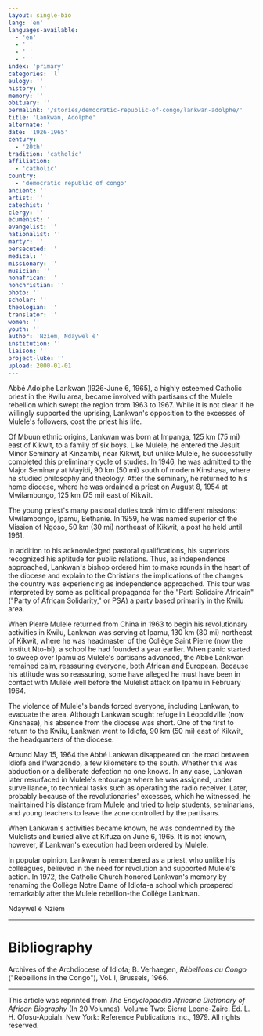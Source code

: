 ```yaml
---
layout: single-bio
lang: 'en'
languages-available:
  - 'en'
  - ' '
  - ' '
  - ' '
index: 'primary'
categories: 'l'
eulogy: ''
history: ''
memory: ''
obituary: ''
permalink: '/stories/democratic-republic-of-congo/lankwan-adolphe/'
title: 'Lankwan, Adolphe'
alternate: ''
date: '1926-1965'
century:
  - '20th'
tradition: 'catholic'
affiliation:
  - 'catholic'
country:
  - 'democratic republic of congo'
ancient: ''
artist: ''
catechist: ''
clergy: ''
ecumenist: ''
evangelist: ''
nationalist: ''
martyr: ''
persecuted: ''
medical: ''
missionary: ''
musician: ''
nonafrican: ''
nonchristian: ''
photo: ''
scholar: ''
theologian: ''
translator: ''
women: ''
youth: ''
author: 'Nziem, Ndaywel è'
institution: ''
liaison: ''
project-luke: ''
upload: 2000-01-01
---
```



Abbé Adolphe Lankwan (l926-June 6, 1965), a highly esteemed Catholic priest in the Kwilu area, became involved with partisans of the Mulele rebellion which swept the region from 1963 to 1967. While it is not clear if he willingly supported the uprising, Lankwan's opposition to the excesses of Mulele's followers, cost the priest his life.

Of Mbuun ethnic origins, Lankwan was born at Impanga, 125 km (75 mi) east of Kikwit, to a family of six boys. Like Mulele, he entered the Jesuit Minor Seminary at Kinzambi, near Kikwit, but unlike Mulele, he successfully completed this preliminary cycle of studies. In 1946, he was admitted to the Major Seminary at Mayidi, 90 km (50 mi) south of modern Kinshasa, where he studied philosophy and theology. After the seminary, he returned to his home diocese, where he was ordained a priest on August 8, 1954 at Mwilambongo, 125 km (75 mi) east of Kikwit.

The young priest's many pastoral duties took him to different missions: Mwilambongo, Ipamu, Bethanie. In 1959, he was named superior of the Mission of Ngoso, 50 km (30 mi) northeast of Kikwit, a post he held until 1961.

In addition to his acknowledged pastoral qualifications, his superiors recognized his aptitude for public relations. Thus, as independence approached, Lankwan's bishop ordered him to make rounds in the heart of the diocese and explain to the Christians the implications of the changes the country was experiencing as independence approached. This tour was interpreted by some as political propaganda for the "Parti Solidaire Africain" ("Party of African Solidarity," or PSA) a party based primarily in the Kwilu area.

When Pierre Mulele returned from China in 1963 to begin his revolutionary activities in Kwilu, Lankwan was serving at Ipamu, 130 km (80 mi) northeast of Kikwit, where he was headmaster of the Collège Saint Pierre (now the Institut Nto-bi), a school he had founded a year earlier. When panic started to sweep over Ipamu as Mulele's partisans advanced, the Abbé Lankwan remained calm, reassuring everyone, both African and European. Because his attitude was so reassuring, some have alleged he must have been in contact with Mulele well before the Mulelist attack on Ipamu in February 1964.

The violence of Mulele's bands forced everyone, including Lankwan, to evacuate the area. Although Lankwan sought refuge in Léopoldville (now Kinshasa), his absence from the diocese was short. One of the first to return to the Kwilu, Lankwan went to Idiofa, 90 km (50 mi) east of Kikwit, the headquarters of the diocese.

Around May 15, 1964 the Abbé Lankwan disappeared on the road between Idiofa and lfwanzondo, a few kilometers to the south. Whether this was abduction or a deliberate defection no one knows. In any case, Lankwan later resurfaced in Mulele's entourage where he was assigned, under surveillance, to technical tasks such as operating the radio receiver. Later, probably because of the revolutionaries' excesses, which he witnessed, he maintained his distance from Mulele and tried to help students, seminarians, and young teachers to leave the zone controlled by the partisans.

When Lankwan's activities became known, he was condemned by the Mulelists and buried alive at Kifuza on June 6, 1965. It is not known, however, if Lankwan's execution had been ordered by Mulele.

In popular opinion, Lankwan is remembered as a priest, who unlike his colleagues, believed in the need for revolution and supported Mulele's action. In 1972, the Catholic Church honored Lankwan's memory by renaming the Collège Notre Dame of Idiofa-a school which prospered remarkably after the Mulele rebellion-the Collège Lankwan.

Ndaywel è Nziem

---

# Bibliography

Archives of the Archdiocese of Idiofa; B. Verhaegen, *Rébellions au Congo* ("Rebellions in the Congo"), Vol. I, Brussels, 1966.

---

This article was reprinted from *The Encyclopaedia Africana Dictionary of African Biography* (In 20 Volumes). Volume Two: Sierra Leone-Zaire. Ed. L. H. Ofosu-Appiah. New York: Reference Publications Inc., 1979.  All rights reserved.